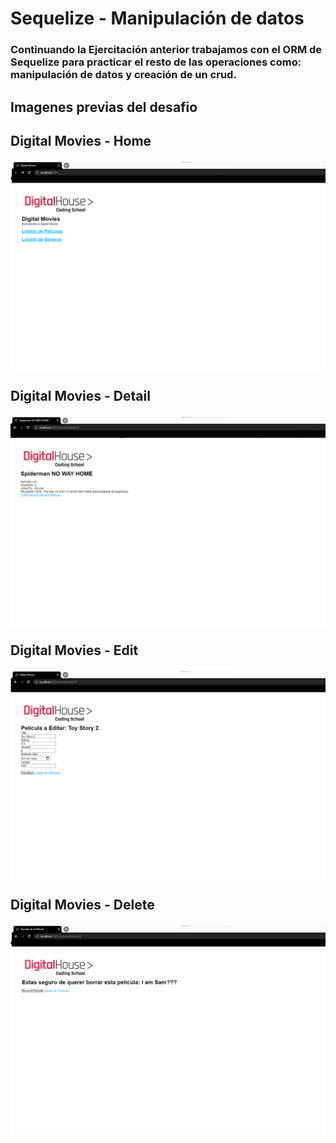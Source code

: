 # Sequelize - Manipulación de datos

<h3>Continuando la Ejercitación anterior trabajamos con el ORM de Sequelize para practicar el resto de las operaciones como: manipulación de datos y creación de un crud.</h3>

<h2>Imagenes previas del desafio<h2>

<p>Digital Movies - Home</p>
<img src="https://github.com/victoriadaluz/Sequelize-Manipulacion-Datos/blob/master/public/img/home.png">

<p>Digital Movies - Detail</p>
<img src="https://github.com/victoriadaluz/Sequelize-Manipulacion-Datos/blob/master/public/img/detail.png">

<p>Digital Movies - Edit</p>
<img src="https://github.com/victoriadaluz/Sequelize-Manipulacion-Datos/blob/master/public/img/edit.png">

<p>Digital Movies - Delete</p>
<img src="https://github.com/victoriadaluz/Sequelize-Manipulacion-Datos/blob/master/public/img/delete.png">


